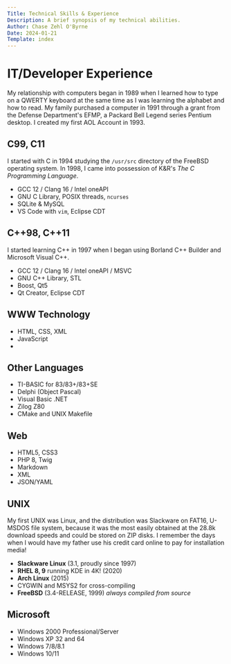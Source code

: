 ```yaml
---
Title: Technical Skills & Experience
Description: A brief synopsis of my technical abilities.
Author: Chase Zehl O'Byrne
Date: 2024-01-21
Template: index
---
```


# IT/Developer Experience
My relationship with computers began in 1989 when I learned how to type on a QWERTY keyboard at the same time as
I was learning the alphabet and how to read. My family purchased a computer in 1991 through a grant from the 
Defense Department's EFMP, a Packard Bell Legend series Pentium desktop. I created my first AOL Account in 1993.

## C99, C11
I started with C in 1994 studying the `/usr/src` directory of the FreeBSD operating system. In 1998, I came into
possession of K&R's *The C Programming Language*.
 * GCC 12 / Clang 16 / Intel oneAPI
 * GNU C Library, POSIX threads, `ncurses`
 * SQLite & MySQL
 * VS Code with `vim`, Eclipse CDT

## C++98, C++11
I started learning C++ in 1997 when I began using Borland C++ Builder and Microsoft Visual C++. 
 * GCC 12 / Clang 16 / Intel oneAPI / MSVC
 * GNU C++ Library, STL
 * Boost, Qt5
 * Qt Creator, Eclipse CDT

## WWW Technology
 * HTML, CSS, XML
 * JavaScript
 * 






## Other Languages
 * TI-BASIC for 83/83+/83+SE
 * Delphi (Object Pascal)
 * Visual Basic .NET
 * Zilog Z80
 * CMake and UNIX Makefile





## Web
 * HTML5, CSS3
 * PHP 8, Twig
 * Markdown
 * XML
 * JSON/YAML

## UNIX
My first UNIX was Linux, and the distribution was Slackware on FAT16, U-MSDOS file system, because it was the most 
easily obtained at the 28.8k download speeds and could be stored on ZIP disks. I remember the days when I would have
my father use his credit card online to pay for installation media! 
 * **Slackware Linux** (3.1, proudly since 1997)
 * **RHEL 8, 9** running KDE in 4K! (2020)
 * **Arch Linux** (2015) 
 * CYGWIN and MSYS2 for cross-compiling
 * **FreeBSD** (3.4-RELEASE, 1999) *always compiled from source*

## Microsoft
 * Windows 2000 Professional/Server
 * Windows XP 32 and 64
 * Windows 7/8/8.1
 * Windows 10/11
